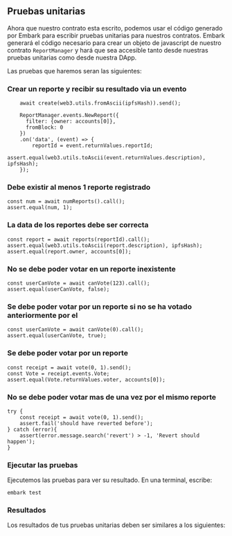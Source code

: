 ## Pruebas unitarias
Ahora que nuestro contrato esta escrito, podemos usar el código generado por Embark para escribir pruebas unitarias para nuestros contratos. Embark generará el código necesario para crear un objeto de javascript de nuestro contrato `ReportManager` y hará que sea accesible tanto desde nuestras pruebas unitarias como desde nuestra DApp. 

Las pruebas que haremos seran las siguientes:
### Crear un reporte y recibir su resultado via un evento
```
    await create(web3.utils.fromAscii(ipfsHash)).send();

    ReportManager.events.NewReport({
      filter: {owner: accounts[0]},
      fromBlock: 0
    })
    .on('data', (event) => {
        reportId = event.returnValues.reportId;
        assert.equal(web3.utils.toAscii(event.returnValues.description), ipfsHash);
    });
```

### Debe existir al menos 1 reporte registrado
```
const num = await numReports().call();
assert.equal(num, 1);
```

### La data de los reportes debe ser correcta
```
const report = await reports(reportId).call();
assert.equal(web3.utils.toAscii(report.description), ipfsHash);
assert.equal(report.owner, accounts[0]);
```

### No se debe poder votar en un reporte inexistente
```
const userCanVote = await canVote(123).call();
assert.equal(userCanVote, false);
```

### Se debe poder votar por un reporte si no se ha votado anteriormente por el
```
const userCanVote = await canVote(0).call();
assert.equal(userCanVote, true);
```

### Se debe poder votar por un reporte
```
const receipt = await vote(0, 1).send();
const Vote = receipt.events.Vote;
assert.equal(Vote.returnValues.voter, accounts[0]);
```

### No se debe poder votar mas de una vez por el mismo reporte
```
try {
    const receipt = await vote(0, 1).send();
    assert.fail('should have reverted before');
} catch (error){
    assert(error.message.search('revert') > -1, 'Revert should happen');
}
```

### Ejecutar las pruebas
Ejecutemos las pruebas para ver su resultado. En una terminal, escribe:
```
embark test
```
### Resultados
Los resultados de tus pruebas unitarias deben ser similares a los siguientes:
```
```
